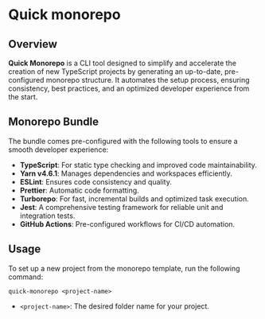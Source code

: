 # Quick monorepo

## Overview

**Quick Monorepo** is a CLI tool designed to simplify and accelerate the creation of new TypeScript projects by
generating an up-to-date, pre-configured monorepo structure.
It automates the setup process, ensuring consistency, best practices,
and an optimized developer experience from the start.

## Monorepo Bundle

The bundle comes pre-configured with the following tools to ensure a smooth developer experience:

- **TypeScript**: For static type checking and improved code maintainability.
- **Yarn v4.6.1**: Manages dependencies and workspaces efficiently.
- **ESLint**: Ensures code consistency and quality.
- **Prettier**: Automatic code formatting.
- **Turborepo**: For fast, incremental builds and optimized task execution.
- **Jest**: A comprehensive testing framework for reliable unit and integration tests.
- **GitHub Actions**: Pre-configured workflows for CI/CD automation.

## Usage

To set up a new project from the monorepo template, run the following command:

```
quick-monorepo <project-name>
```

- `<project-name>`: The desired folder name for your project.

